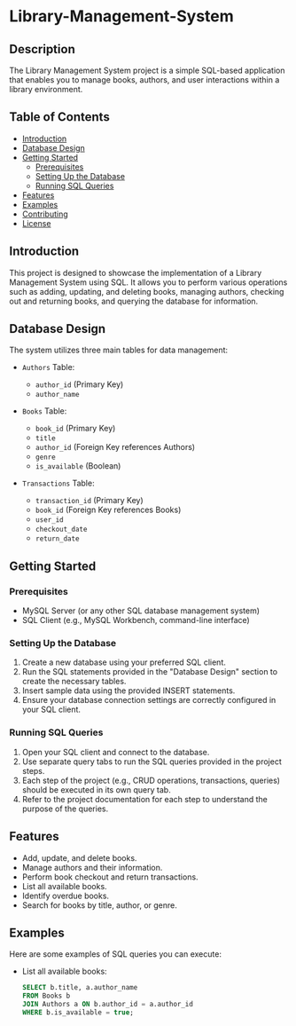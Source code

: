 # Library-Management-System

## Description
The Library Management System project is a simple SQL-based application that enables you to manage books, authors, and user interactions within a library environment.

## Table of Contents
- [Introduction](#introduction)
- [Database Design](#database-design)
- [Getting Started](#getting-started)
  - [Prerequisites](#prerequisites)
  - [Setting Up the Database](#setting-up-the-database)
  - [Running SQL Queries](#running-sql-queries)
- [Features](#features)
- [Examples](#examples)
- [Contributing](#contributing)
- [License](#license)

## Introduction
This project is designed to showcase the implementation of a Library Management System using SQL. It allows you to perform various operations such as adding, updating, and deleting books, managing authors, checking out and returning books, and querying the database for information.

## Database Design
The system utilizes three main tables for data management:

- `Authors` Table:
  - `author_id` (Primary Key)
  - `author_name`

- `Books` Table:
  - `book_id` (Primary Key)
  - `title`
  - `author_id` (Foreign Key references Authors)
  - `genre`
  - `is_available` (Boolean)

- `Transactions` Table:
  - `transaction_id` (Primary Key)
  - `book_id` (Foreign Key references Books)
  - `user_id`
  - `checkout_date`
  - `return_date`

## Getting Started

### Prerequisites
- MySQL Server (or any other SQL database management system)
- SQL Client (e.g., MySQL Workbench, command-line interface)

### Setting Up the Database
1. Create a new database using your preferred SQL client.
2. Run the SQL statements provided in the "Database Design" section to create the necessary tables.
3. Insert sample data using the provided INSERT statements.
4. Ensure your database connection settings are correctly configured in your SQL client.

### Running SQL Queries
1. Open your SQL client and connect to the database.
2. Use separate query tabs to run the SQL queries provided in the project steps.
3. Each step of the project (e.g., CRUD operations, transactions, queries) should be executed in its own query tab.
4. Refer to the project documentation for each step to understand the purpose of the queries.

## Features
- Add, update, and delete books.
- Manage authors and their information.
- Perform book checkout and return transactions.
- List all available books.
- Identify overdue books.
- Search for books by title, author, or genre.

## Examples
Here are some examples of SQL queries you can execute:

- List all available books:
  ```sql
  SELECT b.title, a.author_name
  FROM Books b
  JOIN Authors a ON b.author_id = a.author_id
  WHERE b.is_available = true;
